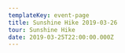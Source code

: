```yaml
---
templateKey: event-page
title: Sunshine Hike 2019-03-26
tour: Sunshine Hike
date: 2019-03-25T22:00:00.000Z
---
```



